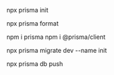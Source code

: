 npx prisma init


npx prisma format

npm i prisma
npm i @prisma/client


npx prisma migrate dev --name init


npx prisma db push